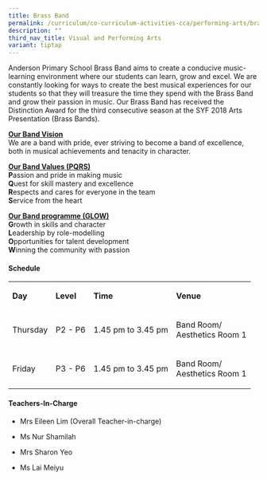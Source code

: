 ```yaml
---
title: Brass Band
permalink: /curriculum/co-curriculum-activities-cca/performing-arts/brass-band/
description: ""
third_nav_title: Visual and Performing Arts
variant: tiptap
---
```

<p>Anderson Primary School Brass Band aims to create a conducive music-learning
environment where our students can learn, grow and excel. We are constantly
looking for ways to create the best musical experiences for our students
so that they will treasure the time they spend with the Brass Band and
grow their passion in music. Our Brass Band has received the Distinction
Award for the third consecutive season at the SYF 2018 Arts Presentation
(Brass Bands).</p>
<p><strong><u>Our Band Vision<br></u></strong>We are a band with pride, ever
striving to become a band of excellence, both in musical achievements and
tenacity in character.</p>
<p><strong><u>Our Band Values (PQRS)<br></u>P</strong>assion and pride in
making music
<br><strong>Q</strong>uest for skill mastery and excellence
<br><strong>R</strong>espects and cares for everyone in the team
<br><strong>S</strong>ervice from the heart</p>
<p><strong><u>Our Band programme (GLOW)<br></u>G</strong>rowth in skills
and character
<br><strong>L</strong>eadership by role-modelling
<br><strong>O</strong>pportunities for talent development
<br><strong>W</strong>inning the community with passion</p>
<h4><strong>Schedule</strong></h4>
<table style="minWidth: 100px">
<colgroup>
<col>
<col>
<col>
<col>
</colgroup>
<tbody>
<tr>
<td rowspan="1" colspan="1">
<p><strong>Day</strong>
</p>
</td>
<td rowspan="1" colspan="1">
<p><strong>Level</strong>
</p>
</td>
<td rowspan="1" colspan="1">
<p><strong>Time</strong>
</p>
</td>
<td rowspan="1" colspan="1">
<p><strong>Venue</strong>
</p>
</td>
</tr>
<tr>
<td rowspan="1" colspan="1">
<p>Thursday</p>
</td>
<td rowspan="1" colspan="1">
<p>P2 - P6</p>
</td>
<td rowspan="1" colspan="1">
<p>1.45 pm to 3.45 pm</p>
</td>
<td rowspan="1" colspan="1">
<p>Band Room/
<br>Aesthetics Room 1
<br>
</p>
</td>
</tr>
<tr>
<td rowspan="1" colspan="1">
<p>Friday</p>
</td>
<td rowspan="1" colspan="1">
<p>P3 - P6</p>
</td>
<td rowspan="1" colspan="1">
<p>1.45 pm to 3.45 pm</p>
</td>
<td rowspan="1" colspan="1">
<p>Band Room/
<br>Aesthetics Room 1</p>
</td>
</tr>
</tbody>
</table>
<h4><strong>Teachers-In-Charge</strong></h4>
<ul data-tight="true" class="tight">
<li>
<p>Mrs Eileen Lim (Overall Teacher-in-charge)</p>
</li>
<li>
<p>Ms Nur Shamilah</p>
</li>
<li>
<p>Mrs Sharon Yeo</p>
</li>
<li>
<p>Ms Lai Meiyu</p>
</li>
</ul>
<p></p>